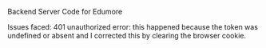 Backend Server Code for Edumore

Issues faced:
401 unauthorized error: this happened because the token was undefined or absent and I corrected this by clearing the browser cookie.
